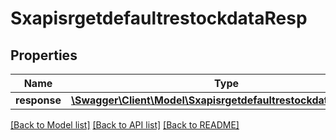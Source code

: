 # SxapisrgetdefaultrestockdataResp

## Properties
Name | Type | Description | Notes
------------ | ------------- | ------------- | -------------
**response** | [**\Swagger\Client\Model\SxapisrgetdefaultrestockdataResponse**](SxapisrgetdefaultrestockdataResponse.md) |  | [optional] 

[[Back to Model list]](../README.md#documentation-for-models) [[Back to API list]](../README.md#documentation-for-api-endpoints) [[Back to README]](../README.md)


